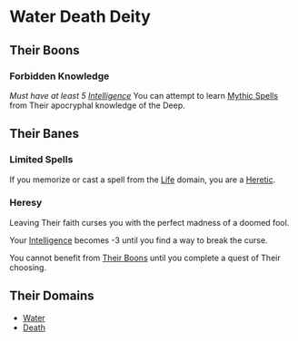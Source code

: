 # Water Death Deity

## Their Boons

### Forbidden Knowledge

*Must have at least 5 [Intelligence](../../../Player%20Characters/The%20Ability%20Scores/Intelligence.md)*
You can attempt to learn [Mythic Spells](../../Spells/Spells%20by%20Level/Mythic/{Mythic%20Spells}.md) from Their apocryphal knowledge of the Deep.

## Their Banes

### Limited Spells

If you memorize or cast a spell from the [Life](../../Spells/Spell%20Domains/Life.md) domain, you are a [Heretic](#Heresy).

### Heresy

Leaving Their faith curses you with the perfect madness of a doomed fool.

Your [Intelligence](../../../Player%20Characters/The%20Ability%20Scores/Intelligence.md) becomes -3 until you find a way to break the curse.

You cannot benefit from [Their Boons](Water%20Death%20Deity.md#Their%20Boons) until you complete a quest of Their choosing.

## Their Domains

- [Water](../../Spells/Spell%20Domains/Water.md)
- [Death](../../Spells/Spell%20Domains/Death.md)
